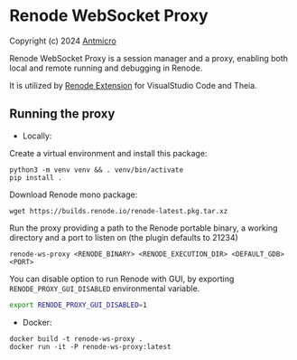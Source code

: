 # Renode WebSocket Proxy

Copyright (c) 2024 [Antmicro](https://antmicro.com)

Renode WebSocket Proxy is a session manager and a proxy, enabling both local and remote running and debugging in Renode.

It is utilized by [Renode Extension](https://github.com/antmicro/renode-extension) for VisualStudio Code and Theia.

## Running the proxy

* Locally:

Create a virtual environment and install this package:

```
python3 -m venv venv && . venv/bin/activate
pip install .
```

Download Renode mono package:

```
wget https://builds.renode.io/renode-latest.pkg.tar.xz
```

Run the proxy providing a path to the Renode portable binary, a working directory and a port to listen on (the plugin defaults to 21234)

```
renode-ws-proxy <RENODE_BINARY> <RENODE_EXECUTION_DIR> <DEFAULT_GDB> <PORT>
```

You can disable option to run Renode with GUI, by exporting `RENODE_PROXY_GUI_DISABLED` environmental variable.

```sh
export RENODE_PROXY_GUI_DISABLED=1
```

* Docker:

```
docker build -t renode-ws-proxy .
docker run -it -P renode-ws-proxy:latest
```
